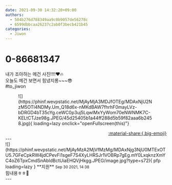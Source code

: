 ```yaml
---
date: 2021-09-30 14:32:20+09:00
authors:
  - 504b276d788349aa9c0b9057de56278c
  - 6599dbbcaa26237c2ab0f3becb421b45
categories:
  - Jiwon
---
```


# 0-86681347

<div class="post-container" markdown="1">
<div class="content-container md-sidebar__scrollwrap" markdown="1">

내가 조아하는 메건 사진!!!!❤️🔥 <br>오늘도 메건 보면서 힘냈지롱~~~😎<br>\#to_jiwon
<figure markdown="1">
![](https://phinf.wevpstatic.net/MjAyMjA3MDJfOTEg/MDAxNjU2NzM5OTI4NDMy.Um_Q18d6x-nMKdBAW7fhrhF0mayLVz-bDRGD4bT35cYg.ceWC0p3uj5LqwlMxYyWom70eNWNMK7C-KELtCTJze98g.JPEG/45d25405b1a44ff288d5b59f82aaa6b2458.jpg){ loading=lazy onclick="openFullscreen(this)"}
</figure>


</div>
</div>

<div style="text-align: right;" markdown="1">
<a href="https://weverse.io/fromis9/fanpost/0-86681347" style="text-align: right;">:material-share:{.big-emoji}</a>
</div>
---

<div class="comments-container md-sidebar__scrollwrap" markdown="1">
<div class="comment" markdown="1">
<div class='id-container' markdown="1">
![](https://phinf.wevpstatic.net/MjAyMzA2MjVfMzMg/MDAxNjg3NjU0MTExOTU5.7GFeCpkRW4jdCPevFi1sgeF7S4XyLHRSJr1VOBRp7gEg.mY0LxqknzXmYC4oZ6TpxCmdSnAbldBctUiaEHQVjHkgg.JPEG/image.jpg?type=s72){ pfp loading=lazy }
**<span class="artist">지원</span>** <small>Sep 30 2021, 14:38</small><br>
</div>
<div class='comment-body' markdown="1">
힘내용ㅎㅎ💖
</div>
</div>
</div>
---
